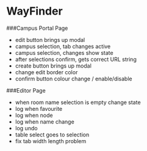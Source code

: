 # WayFinder
###Campus Portal Page
<ul>
	<li>edit button brings up modal</li>
	<li>campus selection, tab changes active</li>
	<li>campus selection, changes show state</li>
	<li>after selections confirm, gets correct URL string</li>
	<li>create button brings up modal</li>
	<li>change edit border color</li>
	<li>confirm button colour change / enable/disable</li>
</ul>
###Editor Page
<ul>
	<li>when room name selection is empty change state</li>
	<li>log when favourite</li>
	<li>log when node</li>
	<li>log when name change</li>
	<li>log undo</li>
	<li>table select goes to selection</li>
	<li>fix tab width length problem</li>
</ul>
